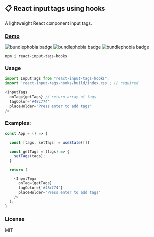 ## 📋 React input tags using hooks 
A lightweight React component input tags.  

### [Demo](https://stackblitz.com/edit/react-y7tnba)

![bundlephobia badge](https://badgen.net/npm/v/react-input-tags-hooks) ![bundlephobia badge](https://badgen.net/bundlephobia/min/react-input-tags-hooks) ![bundlephobia badge](https://badgen.net/bundlephobia/minzip/react-input-tags-hooks)

```
npm i react-input-tags-hooks
```

### Usage
```js
import InputTags from "react-input-tags-hooks";
import 'react-input-tags-hooks/build/index.css'; // required

<InputTags
  onTag={getTags} // return array of tags
  tagColor='#48c774' 
  placeHolder="Press enter to add tags"
/>
```

### Examples:
```js
const App = () => {

  const [tags, setTags] = useState([])

  const getTags = (tags) => {
    setTags(tags);
  }

  return (

    <InputTags
      onTag={getTags}
      tagColor={'#48c774'}
      placeHolder="Press enter to add tags"
    />
  );
}
```

### License
MIT